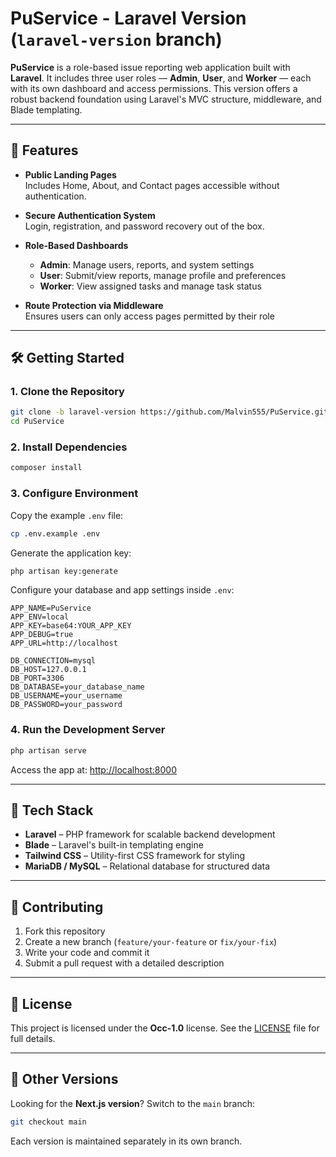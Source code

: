 # PuService - Laravel Version (`laravel-version` branch)

**PuService** is a role-based issue reporting web application built with **Laravel**. It includes three user roles — **Admin**, **User**, and **Worker** — each with its own dashboard and access permissions. This version offers a robust backend foundation using Laravel's MVC structure, middleware, and Blade templating.

---

## 🚀 Features

- **Public Landing Pages**  
  Includes Home, About, and Contact pages accessible without authentication.

- **Secure Authentication System**  
  Login, registration, and password recovery out of the box.

- **Role-Based Dashboards**  
  - **Admin**: Manage users, reports, and system settings  
  - **User**: Submit/view reports, manage profile and preferences  
  - **Worker**: View assigned tasks and manage task status

- **Route Protection via Middleware**  
  Ensures users can only access pages permitted by their role

---

## 🛠️ Getting Started

### 1. Clone the Repository

```bash
git clone -b laravel-version https://github.com/Malvin555/PuService.git
cd PuService
````

### 2. Install Dependencies

```bash
composer install
```

### 3. Configure Environment

Copy the example `.env` file:

```bash
cp .env.example .env
```

Generate the application key:

```bash
php artisan key:generate
```

Configure your database and app settings inside `.env`:

```
APP_NAME=PuService
APP_ENV=local
APP_KEY=base64:YOUR_APP_KEY
APP_DEBUG=true
APP_URL=http://localhost

DB_CONNECTION=mysql
DB_HOST=127.0.0.1
DB_PORT=3306
DB_DATABASE=your_database_name
DB_USERNAME=your_username
DB_PASSWORD=your_password
```

### 4. Run the Development Server

```bash
php artisan serve
```

Access the app at: [http://localhost:8000](http://localhost:8000)

---

## 🧰 Tech Stack

* **Laravel** – PHP framework for scalable backend development
* **Blade** – Laravel's built-in templating engine
* **Tailwind CSS** – Utility-first CSS framework for styling
* **MariaDB / MySQL** – Relational database for structured data

---

## 🌱 Contributing

1. Fork this repository
2. Create a new branch (`feature/your-feature` or `fix/your-fix`)
3. Write your code and commit it
4. Submit a pull request with a detailed description

---

## 📄 License

This project is licensed under the **Occ-1.0** license.
See the [LICENSE](LICENSE) file for full details.

---

## 🔀 Other Versions

Looking for the **Next.js version**?
Switch to the `main` branch:

```bash
git checkout main
```

Each version is maintained separately in its own branch.
